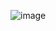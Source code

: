 ![image](https://user-images.githubusercontent.com/49670068/105002961-5fcee480-5a75-11eb-88d5-aa1c87474f73.png)
